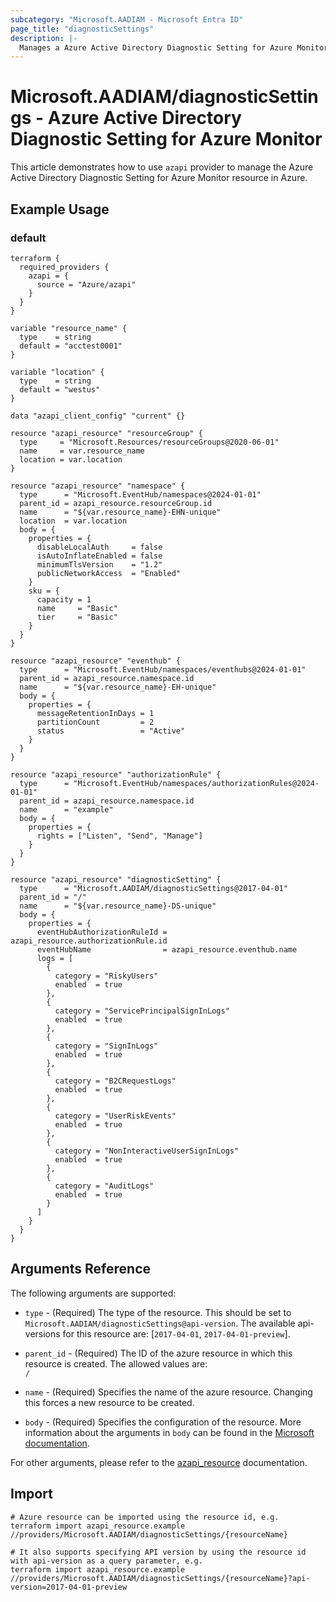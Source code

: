 ```yaml
---
subcategory: "Microsoft.AADIAM - Microsoft Entra ID"
page_title: "diagnosticSettings"
description: |-
  Manages a Azure Active Directory Diagnostic Setting for Azure Monitor.
---
```


# Microsoft.AADIAM/diagnosticSettings - Azure Active Directory Diagnostic Setting for Azure Monitor

This article demonstrates how to use `azapi` provider to manage the Azure Active Directory Diagnostic Setting for Azure Monitor resource in Azure.



## Example Usage

### default

```hcl
terraform {
  required_providers {
    azapi = {
      source = "Azure/azapi"
    }
  }
}

variable "resource_name" {
  type    = string
  default = "acctest0001"
}

variable "location" {
  type    = string
  default = "westus"
}

data "azapi_client_config" "current" {}

resource "azapi_resource" "resourceGroup" {
  type     = "Microsoft.Resources/resourceGroups@2020-06-01"
  name     = var.resource_name
  location = var.location
}

resource "azapi_resource" "namespace" {
  type      = "Microsoft.EventHub/namespaces@2024-01-01"
  parent_id = azapi_resource.resourceGroup.id
  name      = "${var.resource_name}-EHN-unique"
  location  = var.location
  body = {
    properties = {
      disableLocalAuth     = false
      isAutoInflateEnabled = false
      minimumTlsVersion    = "1.2"
      publicNetworkAccess  = "Enabled"
    }
    sku = {
      capacity = 1
      name     = "Basic"
      tier     = "Basic"
    }
  }
}

resource "azapi_resource" "eventhub" {
  type      = "Microsoft.EventHub/namespaces/eventhubs@2024-01-01"
  parent_id = azapi_resource.namespace.id
  name      = "${var.resource_name}-EH-unique"
  body = {
    properties = {
      messageRetentionInDays = 1
      partitionCount         = 2
      status                 = "Active"
    }
  }
}

resource "azapi_resource" "authorizationRule" {
  type      = "Microsoft.EventHub/namespaces/authorizationRules@2024-01-01"
  parent_id = azapi_resource.namespace.id
  name      = "example"
  body = {
    properties = {
      rights = ["Listen", "Send", "Manage"]
    }
  }
}

resource "azapi_resource" "diagnosticSetting" {
  type      = "Microsoft.AADIAM/diagnosticSettings@2017-04-01"
  parent_id = "/"
  name      = "${var.resource_name}-DS-unique"
  body = {
    properties = {
      eventHubAuthorizationRuleId = azapi_resource.authorizationRule.id
      eventHubName                = azapi_resource.eventhub.name
      logs = [
        {
          category = "RiskyUsers"
          enabled  = true
        },
        {
          category = "ServicePrincipalSignInLogs"
          enabled  = true
        },
        {
          category = "SignInLogs"
          enabled  = true
        },
        {
          category = "B2CRequestLogs"
          enabled  = true
        },
        {
          category = "UserRiskEvents"
          enabled  = true
        },
        {
          category = "NonInteractiveUserSignInLogs"
          enabled  = true
        },
        {
          category = "AuditLogs"
          enabled  = true
        }
      ]
    }
  }
}

```



## Arguments Reference

The following arguments are supported:

* `type` - (Required) The type of the resource. This should be set to `Microsoft.AADIAM/diagnosticSettings@api-version`. The available api-versions for this resource are: [`2017-04-01`, `2017-04-01-preview`].

* `parent_id` - (Required) The ID of the azure resource in which this resource is created. The allowed values are:  
  `/`

* `name` - (Required) Specifies the name of the azure resource. Changing this forces a new resource to be created.

* `body` - (Required) Specifies the configuration of the resource. More information about the arguments in `body` can be found in the [Microsoft documentation](https://learn.microsoft.com/en-us/azure/templates/Microsoft.AADIAM/diagnosticSettings?pivots=deployment-language-terraform).

For other arguments, please refer to the [azapi_resource](https://registry.terraform.io/providers/Azure/azapi/latest/docs/resources/resource) documentation.

## Import

 ```shell
 # Azure resource can be imported using the resource id, e.g.
 terraform import azapi_resource.example //providers/Microsoft.AADIAM/diagnosticSettings/{resourceName}
 
 # It also supports specifying API version by using the resource id with api-version as a query parameter, e.g.
 terraform import azapi_resource.example //providers/Microsoft.AADIAM/diagnosticSettings/{resourceName}?api-version=2017-04-01-preview
 ```

